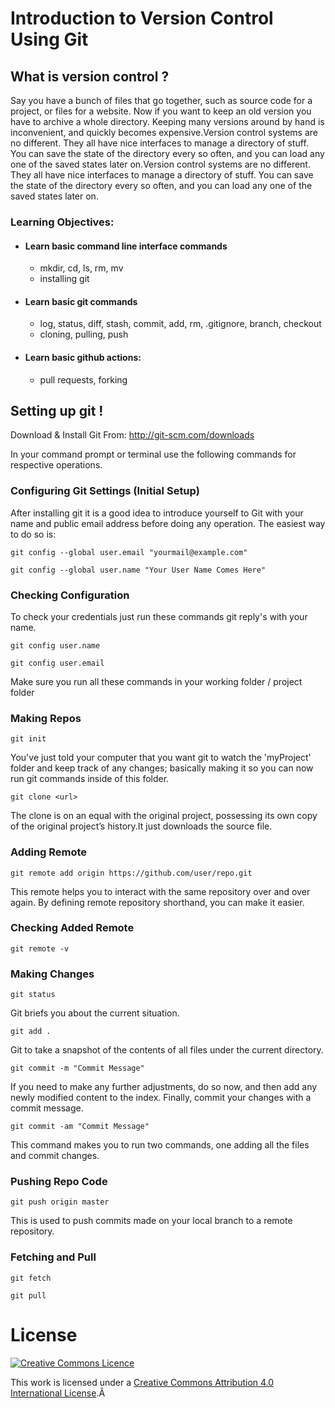 
# Introduction to Version Control Using Git

## What is version control ?

Say you have a bunch of files that go together, such as source code for a project, or files for a website. Now if you want to keep an old version you have to archive a whole directory. Keeping many versions around by hand is inconvenient, and quickly becomes expensive.Version control systems are no different. They all have nice interfaces to manage a directory of stuff. You can save the state of the directory every so often, and you can load any one of the saved states later on.Version control systems are no different. They all have nice interfaces to manage a directory of stuff. You can save the state of the directory every so often, and you can load any one of the saved states later on.

### Learning Objectives:

* #### Learn basic command line interface commands
    * mkdir, cd, ls, rm, mv
    * installing git
* #### Learn basic git commands
    * log, status, diff, stash, commit, add, rm, .gitignore, branch, checkout
    * cloning, pulling, push
* #### Learn basic github actions:
    * pull requests, forking

## Setting up git !

Download & Install Git From: http://git-scm.com/downloads

In your command prompt or terminal use the following commands for respective operations.

### Configuring Git Settings (Initial Setup)

After installing git it is a good idea to introduce yourself to Git with your name and public email address before doing any operation. The easiest way to do so is:

`git config --global user.email "yourmail@example.com"`

`git config --global user.name "Your User Name Comes Here"`

### Checking Configuration

To check your credentials just run these commands git reply's with your name.

`git config user.name`

`git config user.email`

Make sure you run all these commands in your working folder / project folder

### Making Repos

`git init`

You've just told your computer that you want git to watch the 'myProject' folder and keep track of any changes; basically making it so you can now run git commands inside of this folder.

`git clone <url>`

The clone is on an equal with the original project, possessing its own copy of the original project’s history.It just downloads the source file.

### Adding Remote

`git remote add origin https://github.com/user/repo.git`

This remote helps you to interact with the same repository over and over again. By defining remote repository shorthand, you can make it easier.

### Checking Added Remote

`git remote -v`

### Making Changes

`git status`

Git briefs you about the current situation.  

`git add .`

Git to take a snapshot of the contents of all files under the current directory.

`git commit -m "Commit Message"`

If you need to make any further adjustments, do so now, and then add any newly modified content to the index. Finally, commit your changes with a commit message.

`git commit -am "Commit Message"`

This command makes you to run two commands, one adding all the files and commit changes.

### Pushing Repo Code

`git push origin master `

This is used to push commits made on your local branch to a remote repository.

### Fetching and Pull

`git fetch`

`git pull `


# License
<a rel="license" href="http://creativecommons.org/licenses/by/4.0/"><img alt="Creative Commons Licence" style="border-width:0" src="https://i.creativecommons.org/l/by/4.0/88x31.png" /></a>

This work is licensed under a <a rel="license" href="http://creativecommons.org/licenses/by/4.0/">Creative Commons Attribution 4.0 International License</a>.Â
